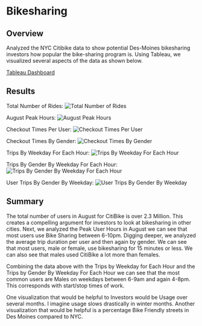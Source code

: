 # Bikesharing
## Overview
Analyzed the NYC Citibike data to show potential Des-Moines bikesharing investors how popular the bike-sharing program is. Using Tableau, we visualized several aspects of the data as shown below.

[Tableau Dashboard](https://public.tableau.com/views/NYCCitiBikeAnalysis_16607816316370/CitiBikeDataStory?:language=en-US&publish=yes&:display_count=n&:origin=viz_share_link)

## Results
Total Number of Rides:
![Total Number of Rides](https://github.com/bamertz/bikesharing/blob/384d48da5a7698937811e90f2e7dfbbb3e1acda7/Results/NumberOfRides.png)

August Peak Hours:
![August Peak Hours](https://github.com/bamertz/bikesharing/blob/384d48da5a7698937811e90f2e7dfbbb3e1acda7/Results/AugustPeakHours.png)

Checkout Times Per User:
![Checkout Times Per User](https://github.com/bamertz/bikesharing/blob/384d48da5a7698937811e90f2e7dfbbb3e1acda7/Results/CheckoutTimesPerUser.png)

Checkout Times By Gender:
![Checkout Times By Gender](https://github.com/bamertz/bikesharing/blob/384d48da5a7698937811e90f2e7dfbbb3e1acda7/Results/CheckoutTimesByGender.png)

Trips By Weekday For Each Hour:
![Trips By Weekday For Each Hour](https://github.com/bamertz/bikesharing/blob/384d48da5a7698937811e90f2e7dfbbb3e1acda7/Results/TripsByWeekdayForEachHour.png)

Trips By Gender By Weekday For Each Hour:
![Trips By Gender By Weekday For Each Hour](https://github.com/bamertz/bikesharing/blob/384d48da5a7698937811e90f2e7dfbbb3e1acda7/Results/TripsByGenderByWeekdayForEachHour.png)

User Trips By Gender By Weekday:
![User Trips By Gender By Weekday](https://github.com/bamertz/bikesharing/blob/384d48da5a7698937811e90f2e7dfbbb3e1acda7/Results/UserTripsByGenderByWeekday.png)


## Summary

The total number of users in August for CitiBike is over 2.3 Million. This creates a compelling argument for investors to look at bikesharing in other cities. Next, we analyzed the Peak User Hours in August we can see that most users use Bike Sharing between 6-10pm. Digging deeper, we analyzed the average trip duration per user and then again by gender. We can see that most users, male or female, use bikesharing for 15 minutes or less. We can also see that males used CitiBike a lot more than females.

Combining the data above with the Trips by Weekday for Each Hour and the Trips by Gender By Weekday For Each Hour we can see that the most common users are Males on weekdays between 6-9am and again 4-8pm. This corresponds with start/stop times of work.

One visualization that would be helpful to Investors would be Usage over several months. I imagine usage slows drastically in winter months. Another visualization that would be helpful is a percentage Bike Friendly streets in Des Moines compared to NYC.
